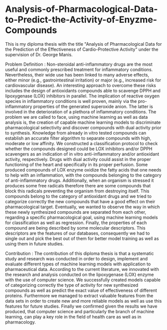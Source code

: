 # Analysis-of-Pharmacological-Data-to-Predict-the-Activity-of-Enyzme-Compounds
This is my diploma thesis with the title "Analysis of Pharmacological Data for the Prediction of the Effectiveness of Cardio-Protective Activity" under the supervision of Dr. George Manis. 

Problem Definition : Non-steroidal anti-inflammatory drugs are the most useful and commonly prescribed treatment for inflammatory conditions. Nevertheless, their wide use has been linked to many adverse effects, either minor (e.g., gastrointestinal irritation) or major (e.g., increased risk for cardiovascular disease). An interesting approach to overcome these risks includes the design of antioxidants compounds able to scavenge DPPH and lipoxygenase (LOX) inhibitors in parallel. The implication of reactive oxygen species in inflammatory conditions is well proven, mainly via the pro-inflammatory properties of the generated superoxide anion. The latter is involved in the deterioration of a plethora of inflammatory conditions. The problem we are called to face, using machine learning as well as data analysis is, the creation of capable machine learning models to discriminate pharmacological selectivity and discover compounds with dual activity prior to synthesis. Knowledge from already in vitro tested compounds can establish an accurate filter algorithm to separate compounds with high, moderate or low affinity. We constructed a classification protocol to check whether the compounds designed could be LOX inhibitors and/or DPPH scavengers as an indication of in vitro anti-inflammatory and/or antioxidant activity, respectively. Drugs with dual activity could assist in the proper functioning of the heart and specifically in its proper perfusion. Some produced compounds of LOX enzyme oxidize the fatty acids that one needs to help with an inflammation, with the compounds belonging to the category of anti-inflammatory drugs. Additionally, when an organism is stressed it produces some free radicals therefore there are some compounds that block this radicals preventing the organism from destroying itself. This compounds belong to the category of antioxidant drugs and we tried to categorize correctly the new compounds that have a good effect on their pharmacological target. Eventually, we wanted to observe the way in which these newly synthesized compounds are separated from each other, regarding a specific pharmacological goal, using machine learning models for classification as well as regression. Finally, the properties of each compound are being described by some molecular descriptors. This descriptors are the features of our databases, consequently we had to single out and pick the best out of them for better model training as well as using them in future studies.

Contribution : The contribution of this diploma thesis is that a systematic study and research was conducted in order to design, implement and evaluate different types of machine learning models with application to pharmaceutical data. According to the current literature, we innovated with the research and analysis conducted on the lipoxygenase (LOX) enzyme with the use of computer science. We successfully created models capable of categorizing correctly the type of activity for new synthesized compounds as well as predict the exact value of effectiveness of different proteins. Furthermore we managed to extract valuable features from the data sets in order to create new and more reliable models as well as use this features for future studies. Finally we confirmed given the results we have produced, that computer science and particularly the branch of machine learning, can play a key role in the field of health care as well as in pharmacology. 
